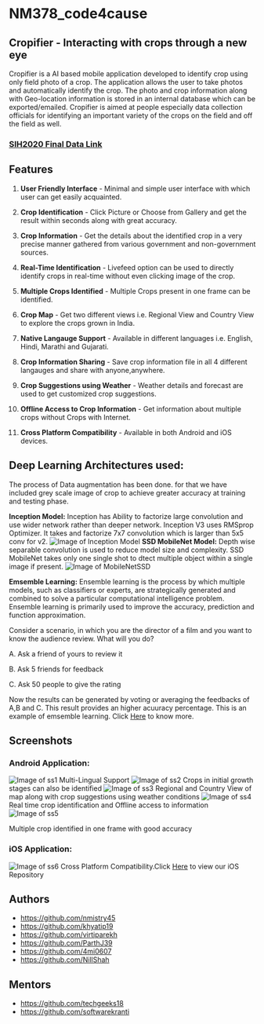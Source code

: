 # NM378_code4cause
## Cropifier - Interacting with crops through a new eye
Cropifier is a AI based mobile application developed to identify crop using only field photo of a crop. The application allows the user to take photos and automatically identify the crop. The photo and crop information along with Geo-location information is stored in an internal database which can be exported/emailed. Cropifier is aimed at people especially data collection officials for identifying an important variety of the crops on the field and off the field as well. 
### [SIH2020 Final Data Link](https://drive.google.com/drive/folders/1Y1sHI6Ob1xiYlBL1m7OBjCLerlaMogEV?usp=sharing)

## **Features**

1. **User Friendly Interface** - Minimal and simple user interface with which user can get easily acquainted.

2. **Crop Identification** - Click Picture or Choose from Gallery and get the result within seconds along with great accuracy.

3. **Crop Information** - Get the details about the identified crop in  a very precise manner gathered from various government and non-government sources.

4. **Real-Time Identification** - Livefeed option can be used to directly identify crops in real-time without even clicking image of the crop.

5. **Multiple Crops Identified** - Multiple Crops present in one frame can be identified.

6. **Crop Map** - Get two different views i.e. Regional View and Country View to explore the crops grown in India. 

7. **Native Langauge Support** - Available in  different languages i.e. English, Hindi, Marathi and Gujarati.

8. **Crop Information Sharing** - Save crop information file in all 4 different langauges and share with anyone,anywhere.

9. **Crop Suggestions using Weather** - Weather details and forecast are used to get customized crop suggestions.

10. **Offline Access to Crop Information** - Get information about multiple crops without Crops with Internet.

11. **Cross Platform Compatibility** - Available in both Android and iOS devices.

## **Deep Learning Architectures used:**
The process of Data augmentation has been done. for that we have included grey scale image of crop to achieve greater accuracy at training and testing phase.

**Inception Model:** Inception has Ability to factorize large convolution and use wider network rather than deeper network. Inception V3 uses RMSprop Optimizer. It takes and factorize 7x7 convolution which is larger than 5x5 conv for v2.
![Image of Inception Model](https://github.com/nishit-mistry/NM378_code4cause/blob/master/Screenshots/InceptionModel.jpeg)
**SSD MobileNet Model:** Depth wise separable convolution is used to reduce model size and complexity. SSD MobileNet takes only one single shot to dtect multiple object within a single image if present.
![Image of MobileNetSSD](https://github.com/nishit-mistry/NM378_code4cause/blob/master/Screenshots/MobileSSD.jpeg)

**Emsemble Learning:** Ensemble learning is the process by which multiple models, such as classifiers or experts, are strategically generated and combined to solve a particular computational intelligence problem. Ensemble learning is primarily used to improve the accuracy, prediction and function approximation. 

Consider a scenario, in which you are the director of a film and you want to know the audience review. What will you do?

A. Ask a friend of yours to review it

B. Ask 5 friends for feedback

C. Ask 50 people to give the rating

Now the results can be generated by voting or averaging the feedbacks of A,B and C. This result provides an higher acuuracy percentage. This is an example of emsemble learning.
Click [Here](https://github.com/nishit-mistry/NM378_code4cause/tree/master/Ensemble%20Learning%20-%20MobileNetV2%20%26%20Xception) to know more.


## **Screenshots**
### **Android Application:**
![Image of ss1](https://github.com/nishit-mistry/NM378_code4cause/blob/master/Screenshots/collage1.png)
Multi-Lingual Support
![Image of ss2](https://github.com/nishit-mistry/NM378_code4cause/blob/master/Screenshots/collage2.png)
Crops in initial growth stages can also be identified
![Image of ss3](https://github.com/nishit-mistry/NM378_code4cause/blob/master/Screenshots/collage3.png)
Regional and Country View of map along with crop suggestions using weather conditions 
![Image of ss4](https://github.com/nishit-mistry/NM378_code4cause/blob/master/Screenshots/collage4.png)
Real time crop identification and Offline access to information
![Image of ss5](https://github.com/nishit-mistry/NM378_code4cause/blob/master/Screenshots/multicrop.jpg)

Multiple crop identified in one frame with good accuracy

### **iOS Application:**
![Image of ss6](https://github.com/nishit-mistry/NM378_code4cause/blob/master/Screenshots/collage5.png)
Cross Platform Compatibility.Click [Here](https://github.com/nishit-mistry/NM378_code4cause/tree/master/cropifier_Flutter) to view our iOS Repository 

## **Authors**
- https://github.com/nmistry45
- https://github.com/khyatip19
- https://github.com/virtiparekh
- https://github.com/ParthJ39
- https://github.com/4mi0607
- https://github.com/NillShah 

## **Mentors**
- https://github.com/techgeeks18
- https://github.com/softwarekranti






















